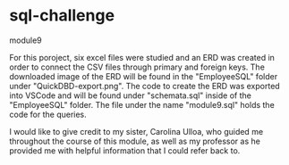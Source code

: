 # sql-challenge

module9

For this poroject, six excel files were studied and an ERD was created in order to connect the CSV files through primary and foreign keys. The downloaded image of the ERD will be found in the "EmployeeSQL" folder under "QuickDBD-export.png". The code to create the ERD was exported into VSCode and will be found under "schemata.sql" inside of the "EmployeeSQL" folder. The file under the name "module9.sql" holds the code for the queries.

I would like to give credit to my sister, Carolina Ulloa, who guided me throughout the course of this module, as well as my professor as he provided me with helpful information that I could refer back to.
